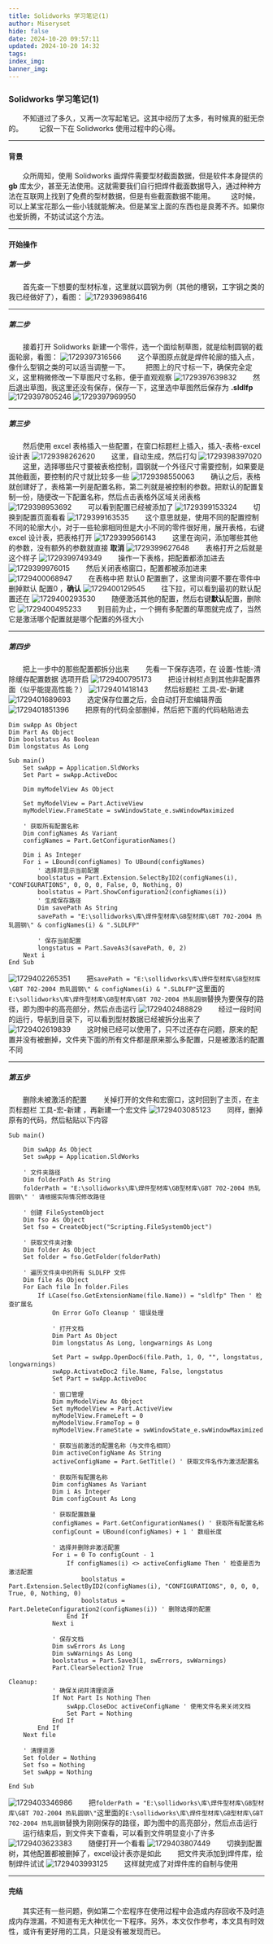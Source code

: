 ```yaml
---
title: Solidworks 学习笔记(1)
author: Miseryset
hide: false
date: 2024-10-20 09:57:11
updated: 2024-10-20 14:32
tags:
index_img:
banner_img:
---
```

### Solidworks 学习笔记(1)
&emsp;&emsp;不知道过了多久，又再一次写起笔记。这其中经历了太多，有时候真的挺无奈的。
&emsp;&emsp;记叙一下在 Solidworks 使用过程中的心得。
***
<!-- more -->
#### 背景
&emsp;&emsp;众所周知，使用 Solidworks 画焊件需要型材截面数据，但是软件本身提供的 **gb** 库太少，甚至无法使用。这就需要我们自行把焊件截面数据导入，通过种种方法在互联网上找到了免费的型材数据，但是有些截面数据不能用。
&emsp;&emsp;这时候，可以上某宝花那么一些小钱就能解决。但是某宝上面的东西也是良莠不齐。如果你也爱折腾，不妨试试这个方法。
* * *
#### 开始操作
##### 第一步
&emsp;&emsp;首先查一下想要的型材标准，这里就以圆钢为例（其他的槽钢，工字钢之类的我已经做好了），看图：
![1729396986416](https://cdn.jsdelivr.net/gh/Miseryset/PicX@master/20241020/1729396986416.webp)
* * *
##### 第二步
&emsp;&emsp;接着打开 Solidworks 新建一个零件，选一个面绘制草图，就是绘制圆钢的截面轮廓，看图：
![1729397316566](https://cdn.jsdelivr.net/gh/Miseryset/PicX@master/20241020/1729397316566.webp)
&emsp;&emsp;这个草图原点就是焊件轮廓的插入点，像什么型钢之类的可以适当调整一下。
&emsp;&emsp;把图上的尺寸标一下，确保完全定义，这里稍微修改一下草图尺寸名称，便于直观观察
![1729397639832](https://cdn.jsdelivr.net/gh/Miseryset/PicX@master/20241020/1729397639832.webp)
&emsp;&emsp;然后退出草图，我这里还没有保存，保存一下，这里选中草图然后保存为 **.sldlfp**
![1729397805246](https://cdn.jsdelivr.net/gh/Miseryset/PicX@master/20241020/1729397805246.webp)
![1729397969950](https://cdn.jsdelivr.net/gh/Miseryset/PicX@master/20241020/1729397969950.webp)
* * *
##### 第三步
&emsp;&emsp;然后使用 excel 表格插入一些配置，在窗口标题栏上插入，插入-表格-excel设计表
![1729398262620](https://cdn.jsdelivr.net/gh/Miseryset/PicX@master/20241020/1729398262620.webp)
&emsp;&emsp;这里，自动生成，然后打勾
![1729398397020](https://cdn.jsdelivr.net/gh/Miseryset/PicX@master/20241020/1729398397020.webp)
&emsp;&emsp;这里，选择哪些尺寸要被表格控制，圆钢就一个外径尺寸需要控制，如果要是其他截面，要控制的尺寸就比较多一些
![1729398550063](https://cdn.jsdelivr.net/gh/Miseryset/PicX@master/20241020/1729398550063.webp)
&emsp;&emsp;确认之后，表格就创建好了，表格第一列是配置名称，第二列就是被控制的参数。把默认的配置复制一份，随便改一下配置名称，然后点击表格外区域关闭表格
![1729398953692](https://cdn.jsdelivr.net/gh/Miseryset/PicX@master/20241020/1729398953692.webp)
&emsp;&emsp;可以看到配置已经被添加了
![1729399153324](https://cdn.jsdelivr.net/gh/Miseryset/PicX@master/20241020/1729399153324.webp)
&emsp;&emsp;切换到配置页面看看
![1729399163535](https://cdn.jsdelivr.net/gh/Miseryset/PicX@master/20241020/1729399163535.webp)
&emsp;&emsp;这个意思就是，使用不同的配置控制不同的轮廓大小，对于一些轮廓相同但是大小不同的零件很好用，展开表格，右键 excel 设计表，把表格打开
![1729399566143](https://cdn.jsdelivr.net/gh/Miseryset/PicX@master/20241020/1729399566143.webp)
&emsp;&emsp;这里在询问，添加哪些其他的参数，没有额外的参数就直接 **取消**
![1729399627648](https://cdn.jsdelivr.net/gh/Miseryset/PicX@master/20241020/1729399627648.webp)
&emsp;&emsp;表格打开之后就是这个样子
![1729399749349](https://cdn.jsdelivr.net/gh/Miseryset/PicX@master/20241020/1729399749349.webp)
&emsp;&emsp;操作一下表格，把配置都添加进去
![1729399976015](https://cdn.jsdelivr.net/gh/Miseryset/PicX@master/20241020/1729399976015.webp)
&emsp;&emsp;然后关闭表格窗口，配置都被添加进来
![1729400068947](https://cdn.jsdelivr.net/gh/Miseryset/PicX@master/20241020/1729400068947.webp)
&emsp;&emsp;在表格中把 默认0 配置删了，这里询问要不要在零件中删掉默认 配置0 ，**确认**
![1729400129545](https://cdn.jsdelivr.net/gh/Miseryset/PicX@master/20241020/1729400129545.webp)
&emsp;&emsp;往下拉，可以看到最初的默认配置还在
![1729400293530](https://cdn.jsdelivr.net/gh/Miseryset/PicX@master/20241020/1729400293530.webp)
&emsp;&emsp;随便激活其他的配置，然后右键**默认**配置，删除它
![1729400495233](https://cdn.jsdelivr.net/gh/Miseryset/PicX@master/20241020/1729400495233.webp)
&emsp;&emsp;到目前为止，一个拥有多配置的草图就完成了，当然它是激活哪个配置就是哪个配置的外径大小
* * *
##### 第四步
&emsp;&emsp;把上一步中的那些配置都拆分出来
&emsp;&emsp;先看一下保存选项，在 设置-性能-清除缓存配置数据 选项开启
![1729400795173](https://cdn.jsdelivr.net/gh/Miseryset/PicX@master/20241020/1729400795173.webp)
&emsp;&emsp;把设计树栏点到其他非配置界面（似乎能提高性能？）
![1729401418143](https://cdn.jsdelivr.net/gh/Miseryset/PicX@master/20241020/1729401418143.webp)
&emsp;&emsp;然后标题栏 工具-宏-新建
![1729401689693](https://cdn.jsdelivr.net/gh/Miseryset/PicX@master/20241020/1729401689693.webp)
&emsp;&emsp;选定保存位置之后，会自动打开宏编辑界面
![1729401851396](https://cdn.jsdelivr.net/gh/Miseryset/PicX@master/20241020/1729401851396.webp)
&emsp;&emsp;把原有的代码全部删掉，然后把下面的代码粘贴进去
```
Dim swApp As Object
Dim Part As Object
Dim boolstatus As Boolean
Dim longstatus As Long

Sub main()
    Set swApp = Application.SldWorks
    Set Part = swApp.ActiveDoc
    
    Dim myModelView As Object
    
    Set myModelView = Part.ActiveView
    myModelView.FrameState = swWindowState_e.swWindowMaximized

    ' 获取所有配置名称
    Dim configNames As Variant
    configNames = Part.GetConfigurationNames()
    
    Dim i As Integer
    For i = LBound(configNames) To UBound(configNames)
        ' 选择并显示当前配置
        boolstatus = Part.Extension.SelectByID2(configNames(i), "CONFIGURATIONS", 0, 0, 0, False, 0, Nothing, 0)
        boolstatus = Part.ShowConfiguration2(configNames(i))
        ' 生成保存路径
        Dim savePath As String
        savePath = "E:\sollidworks\库\焊件型材库\GB型材库\GBT 702-2004 热轧圆钢\" & configNames(i) & ".SLDLFP"
        
        ' 保存当前配置
        longstatus = Part.SaveAs3(savePath, 0, 2)
    Next i
End Sub
```
![1729402265351](https://cdn.jsdelivr.net/gh/Miseryset/PicX@master/20241020/1729402265351.webp)
&emsp;&emsp;把`savePath = "E:\sollidworks\库\焊件型材库\GB型材库\GBT 702-2004 热轧圆钢\" & configNames(i) & ".SLDLFP"`这里面的`E:\sollidworks\库\焊件型材库\GB型材库\GBT 702-2004 热轧圆钢`替换为要保存的路径，即为图中的高亮部分，然后点击运行
![1729402488829](https://cdn.jsdelivr.net/gh/Miseryset/PicX@master/20241020/1729402488829.webp)
&emsp;&emsp;经过一段时间的运行，导航到目录下，可以看到型材数据已经被拆分出来了
![1729402619839](https://cdn.jsdelivr.net/gh/Miseryset/PicX@master/20241020/1729402619839.webp)
&emsp;&emsp;这时候已经可以使用了，只不过还存在问题，原来的配置并没有被删掉，文件夹下面的所有文件都是原来那么多配置，只是被激活的配置不同
* * *
##### 第五步
&emsp;&emsp;删除未被激活的配置
&emsp;&emsp;关掉打开的文件和宏窗口，这时回到了主页，在主页标题栏 工具-宏-新建 ，再新建一个宏文件
![1729403085123](https://cdn.jsdelivr.net/gh/Miseryset/PicX@master/20241020/1729403085123.webp)
&emsp;&emsp;同样，删掉原有的代码，然后粘贴以下内容
```
Sub main()

    Dim swApp As Object
    Set swApp = Application.SldWorks

    ' 文件夹路径
    Dim folderPath As String
    folderPath = "E:\sollidworks\库\焊件型材库\GB型材库\GBT 702-2004 热轧圆钢\" ' 请根据实际情况修改路径

    ' 创建 FileSystemObject
    Dim fso As Object
    Set fso = CreateObject("Scripting.FileSystemObject")

    ' 获取文件夹对象
    Dim folder As Object
    Set folder = fso.GetFolder(folderPath)

    ' 遍历文件夹中的所有 SLDLFP 文件
    Dim file As Object
    For Each file In folder.Files
        If LCase(fso.GetExtensionName(file.Name)) = "sldlfp" Then ' 检查扩展名
            On Error GoTo Cleanup ' 错误处理
            
            ' 打开文档
            Dim Part As Object
            Dim longstatus As Long, longwarnings As Long

            Set Part = swApp.OpenDoc6(file.Path, 1, 0, "", longstatus, longwarnings)
            swApp.ActivateDoc2 file.Name, False, longstatus
            Set Part = swApp.ActiveDoc
            
            ' 窗口管理
            Dim myModelView As Object
            Set myModelView = Part.ActiveView
            myModelView.FrameLeft = 0
            myModelView.FrameTop = 0
            myModelView.FrameState = swWindowState_e.swWindowMaximized

            ' 获取当前激活的配置名称（与文件名相同）
            Dim activeConfigName As String
            activeConfigName = Part.GetTitle() ' 获取文件名作为激活配置名

            ' 获取所有配置名称
            Dim configNames As Variant
            Dim i As Integer
            Dim configCount As Long

            ' 获取配置数量
            configNames = Part.GetConfigurationNames() ' 获取所有配置名称
            configCount = UBound(configNames) + 1 ' 数组长度

            ' 选择并删除非激活配置
            For i = 0 To configCount - 1
                If configNames(i) <> activeConfigName Then ' 检查是否为激活配置
                    boolstatus = Part.Extension.SelectByID2(configNames(i), "CONFIGURATIONS", 0, 0, 0, True, 0, Nothing, 0)
                    boolstatus = Part.DeleteConfiguration2(configNames(i)) ' 删除选择的配置
                End If
            Next i

            ' 保存文档
            Dim swErrors As Long
            Dim swWarnings As Long
            boolstatus = Part.Save3(1, swErrors, swWarnings)
            Part.ClearSelection2 True

Cleanup:
            ' 确保关闭并清理资源
            If Not Part Is Nothing Then
                swApp.CloseDoc activeConfigName ' 使用文件名来关闭文档
                Set Part = Nothing
            End If
        End If
    Next file

    ' 清理资源
    Set folder = Nothing
    Set fso = Nothing
    Set swApp = Nothing

End Sub
```
![1729403346986](https://cdn.jsdelivr.net/gh/Miseryset/PicX@master/20241020/1729403346986.webp)
&emsp;&emsp;把`folderPath = "E:\sollidworks\库\焊件型材库\GB型材库\GBT 702-2004 热轧圆钢\"`这里面的`E:\sollidworks\库\焊件型材库\GB型材库\GBT 702-2004 热轧圆钢`替换为刚刚保存的路径，即为图中的高亮部分，然后点击运行
&emsp;&emsp;运行结束后，到文件夹下查看，可以看到文件明显变小了许多
![1729403623383](https://cdn.jsdelivr.net/gh/Miseryset/PicX@master/20241020/1729403623383.webp)
&emsp;&emsp;随便打开一个看看
![1729403807449](https://cdn.jsdelivr.net/gh/Miseryset/PicX@master/20241020/1729403807449.webp)
&emsp;&emsp;切换到配置树，其他配置都被删掉了，excel设计表亦是如此
&emsp;&emsp;把文件夹添加到焊件库，绘制焊件试试
![1729403993125](https://cdn.jsdelivr.net/gh/Miseryset/PicX@master/20241020/1729403993125.webp)
&emsp;&emsp;这样就完成了对焊件库的自制与使用
* * *
#### 完结
&emsp;&emsp;其实还有一些问题，例如第二个宏程序在使用过程中会造成内存回收不及时造成内存泄漏，不知道有无大神优化一下程序。另外，本文仅作参考，本文具有时效性，或许有更好用的工具，只是没有被发现而已。